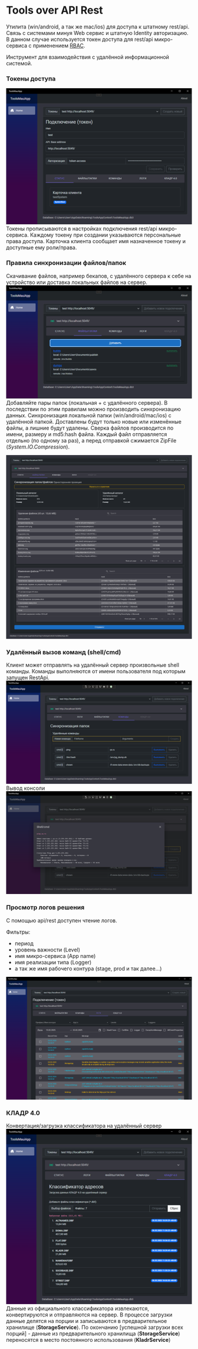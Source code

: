 # Tools over API Rest
Утилита (win/android, а так же mac/ios) для доступа к штатному rest/api. Связь с системами минуя Web сервис и штатную Identity авторизацию. В данном случае используется токен доступа для rest/api микро-сервиса с применением [RBAC](https://ru.wikipedia.org/wiki/%D0%A3%D0%BF%D1%80%D0%B0%D0%B2%D0%BB%D0%B5%D0%BD%D0%B8%D0%B5_%D0%B4%D0%BE%D1%81%D1%82%D1%83%D0%BF%D0%BE%D0%BC_%D0%BD%D0%B0_%D0%BE%D1%81%D0%BD%D0%BE%D0%B2%D0%B5_%D1%80%D0%BE%D0%BB%D0%B5%D0%B9).

Инструмент для взаимодействия с удалённой информационной системой.

### Токены доступа
![tokens](./img/tools-config-connections.png)
Токены прописываются в настройках подключения rest/api микро-сервиса.
Каждому токену при создании указываются персональные права доступа. Карточка клиента сообщает имя назначенное токену и доступные ему роли/права.

### Правила синхронизации файлов/папок
Скачивание файлов, например бекапов, с удалённого сервера к себе на устройство или доставка локальных файлов на сервер.
![sync files](./img/tools-sync-folders-list.png)
Добавляйте пары папок (локальная + с удалённого сервера). В последствии по этим правилам можно производить синхронизацию данных. Синхронизация локальной папки (win/android/mac/ios) с удалённой папкой. Доставлены будут только новые или изменённые файлы, а лишние будут удалены. Сверка файлов производится по имени, размеру и md5:hash файла. Каждый файл отправляется отдельно (по одному за раз), а перед отправкой сжимается ZipFile (*System.IO.Compression*).

![api local client](./img/tools-sync-folders.png)

### Удалённый вызов команд (shell/cmd)
Клиент может отправлять на удалённый сервер произвольные shell команды. Команды выполняются от имени пользователя под которым запущен RestApi.
![remote commands tool](./img/tools-commands-view.png)
Вывод консоли
![remote command result](./img/tools-command-result.png)

### Просмотр логов решения
С помощью api/rest доступен чтение логов.

Фильтры:
- период
- уровень важности (Level)
- имя микро-сервиса (App name)
- имя реализации типа (Logger)
- а так же имя рабочего контура (stage, prod и так далее...)

![logs](./img/tools-logs-read.png)

### КЛАДР 4.0
Конвертация/загрузка классификатора на удалённый сервер
![dd](./img/kladr-files-dbf.png)
Данные из официального классификатора извлекаются, конвертируются и отправляются на сервер.
В процессе загрузки данные делятся на порции и записываются в предварительное хранилище (**StorageService**). По окончанию [успешной загрузки всех порций] - данные из предварительного хранилища (**StorageService**) переносятся в место постоянного использования (**KladrService**)